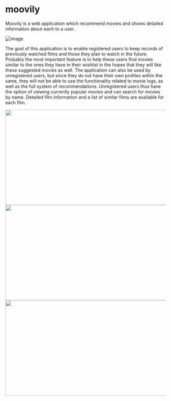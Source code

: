 # moovily
Moovily is a web application which recommend movies and shows detailed information about each to a user.

![image](https://user-images.githubusercontent.com/92410305/151185278-1033c67f-5f87-43cd-89fa-2ed55f882826.png)


The goal of this application is to enable registered users to keep records of previously watched films and those they plan to watch in the future. Probably the most important feature is to help these users find movies similar to the ones they have in their wishlist in the hopes that they will like these suggested movies as well. The application can also be used by unregistered users, but since they do not have their own profiles within the same, they will not be able to use the functionality related to movie logs, as well as the full system of recommendations. Unregistered users thus have the option of viewing currently popular movies and can search for movies by name. Detailed film information and a list of similar films are available for each film.

<a href="url"><img src="https://user-images.githubusercontent.com/92410305/151185339-dc96116f-0e19-4343-ab43-6e0614acaca2.png" align="left" height="300" width="600" >

<a href="url"><img src="https://user-images.githubusercontent.com/92410305/151185388-6c7531fe-282c-416a-a12c-f254b6bb9d98.png" align="right" height="300" width="600" >

<a href="url"><img src="https://user-images.githubusercontent.com/92410305/151185422-29e00084-b9c9-48b1-b5a3-4981220e4818.png" align="left" height="300" width="600" >

